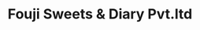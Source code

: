 ---
title: "Fouji Sweets & Diary Pvt.ltd"
url: /safidon/fouji-sweets-and-diary-pvt-ltd/
shop: confectionery
---